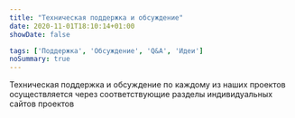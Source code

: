 ```yaml
---
title: "Техническая поддержка и обсуждение"
date: 2020-11-01T18:10:14+01:00
showDate: false

tags: ['Поддержка', 'Обсуждение', 'Q&A', 'Идеи']
noSummary: true
---
```

Техническая поддержка и обсуждение по каждому из наших проектов осуществляется через соответствующие разделы индивидуальных сайтов проектов 
